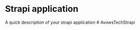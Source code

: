 # Strapi application

A quick description of your strapi application
#   A v o w s T e c h S t r a p i  
 